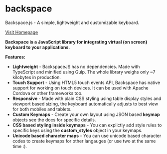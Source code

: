 # backspace
Backspace.js - A simple, lightweight and customizable keyboard.

[Visit Homepage](https://stricode.github.io/backspace)

**Backspace is a JavaScript library for integrating virtual (on screen) keyboard to your applications.**

**Features:**

* **Lightweight** - BackspaceJS has no dependencies. Made with TypeScript and minified using Gulp. The whole library weighs only ~7 kilobytes in production.
* **Touch Support** - Using HTML5 touch events API, Backspace has native support for working on touch devices. It can be used with Apache Cordova or other frameworks too.
* **Responsive** - Made with plain CSS styling using table display styles and viewport based sizing, the keyboard automatically adjusts to best view for both mobiles and tablets.
* **Custom Keymaps** - Create your own layout using JSON based **keymap** objects see the docs for specific details.
* **CSS based styling inside keymaps** - You can explictly add style rules to specific keys using the **custom_styles** object in your keymaps.
* **Unicode based character maps** - You can use unicode based character codes to create keymaps for other langauges (or use two at the same time :).
